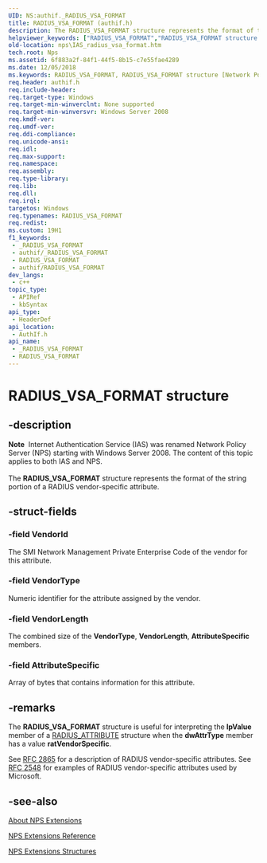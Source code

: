 ```yaml
---
UID: NS:authif._RADIUS_VSA_FORMAT
title: RADIUS_VSA_FORMAT (authif.h)
description: The RADIUS_VSA_FORMAT structure represents the format of the string portion of a RADIUS vendor-specific attribute.
helpviewer_keywords: ["RADIUS_VSA_FORMAT","RADIUS_VSA_FORMAT structure [Network Policy Server]","_ias_radius_vsa_format","authif/RADIUS_VSA_FORMAT","ias.radius_vsa_format","nps.IAS_radius_vsa_format"]
old-location: nps\IAS_radius_vsa_format.htm
tech.root: Nps
ms.assetid: 6f883a2f-84f1-44f5-8b15-c7e55fae4289
ms.date: 12/05/2018
ms.keywords: RADIUS_VSA_FORMAT, RADIUS_VSA_FORMAT structure [Network Policy Server], _ias_radius_vsa_format, authif/RADIUS_VSA_FORMAT, ias.radius_vsa_format, nps.IAS_radius_vsa_format
req.header: authif.h
req.include-header: 
req.target-type: Windows
req.target-min-winverclnt: None supported
req.target-min-winversvr: Windows Server 2008
req.kmdf-ver: 
req.umdf-ver: 
req.ddi-compliance: 
req.unicode-ansi: 
req.idl: 
req.max-support: 
req.namespace: 
req.assembly: 
req.type-library: 
req.lib: 
req.dll: 
req.irql: 
targetos: Windows
req.typenames: RADIUS_VSA_FORMAT
req.redist: 
ms.custom: 19H1
f1_keywords:
 - _RADIUS_VSA_FORMAT
 - authif/_RADIUS_VSA_FORMAT
 - RADIUS_VSA_FORMAT
 - authif/RADIUS_VSA_FORMAT
dev_langs:
 - c++
topic_type:
 - APIRef
 - kbSyntax
api_type:
 - HeaderDef
api_location:
 - AuthIf.h
api_name:
 - _RADIUS_VSA_FORMAT
 - RADIUS_VSA_FORMAT
---
```


# RADIUS_VSA_FORMAT structure


## -description

<div class="alert"><b>Note</b>  Internet Authentication Service (IAS) was renamed Network Policy Server (NPS) starting with Windows Server 2008.  The content of this topic applies to both IAS and NPS.</div><div> </div>The 
<b>RADIUS_VSA_FORMAT</b> structure represents the format of the string portion of a RADIUS vendor-specific attribute.

## -struct-fields

### -field VendorId

The SMI Network Management Private Enterprise Code of the vendor for this attribute.

### -field VendorType

Numeric identifier for the attribute assigned by the vendor.

### -field VendorLength

The combined size of the <b>VendorType</b>, <b>VendorLength</b>, <b>AttributeSpecific</b> members.

### -field AttributeSpecific

Array of bytes that contains information for this attribute.

## -remarks

The 
<b>RADIUS_VSA_FORMAT</b> structure is useful for interpreting the <b>lpValue</b> member of a 
<a href="/windows/desktop/api/authif/ns-authif-radius_attribute">RADIUS_ATTRIBUTE</a> structure when the <b>dwAttrType</b> member has a value <b>ratVendorSpecific</b>.

See 
<a href="https://www.ietf.org/rfc/rfc2865.txt">RFC 2865</a> for a description of RADIUS vendor-specific attributes. See 
<a href="https://www.ietf.org/rfc/rfc2548.txt">RFC 2548</a> for examples of RADIUS vendor-specific attributes used by Microsoft.

## -see-also

<a href="/windows/desktop/Nps/ias-about-internet-authentication-service">About NPS Extensions</a>



<a href="/windows/desktop/Nps/ias-internet-authentication-service-reference">NPS Extensions Reference</a>



<a href="/windows/desktop/Nps/ias-internet-authentication-service-structures">NPS Extensions Structures</a>

